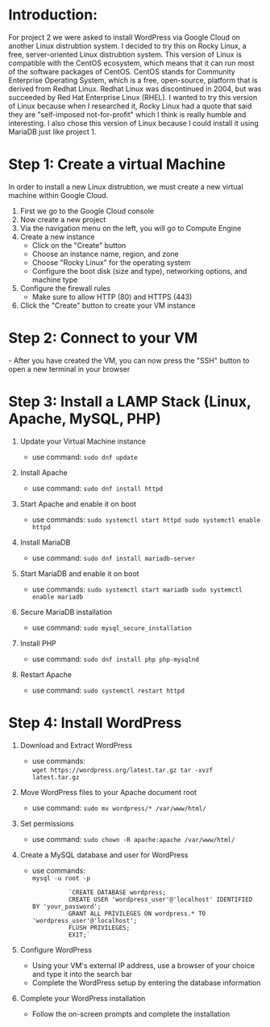 <h1>Introduction:</h1>

For project 2 we were asked to install WordPress via Google Cloud on another Linux distrubtion system. I decided to try this on Rocky Linux, a free, server-oriented Linux distrubtion system. This version of Linux is compatible with the CentOS ecosystem, which means that it can run most of the software packages of CentOS. CentOS stands for Community Enterprise Operating System, which is a free, open-source, platform that is derived from Redhat Linux. Redhat Linux was discontinued in 2004, but was succeeded by Red Hat Enterprise Linux (RHEL). I wanted to try this version of Linux because when I researched it, Rocky Linux had a quote that said they are "self-imposed not-for-profit" which I think is really humble and interesting. I also chose this version of Linux because I could install it using MariaDB just like project 1. 

<h1>Step 1: Create a virtual Machine</h1>

In order to install a new Linux distrubtion, we must create a new virtual machine within Google Cloud. 

1) First we go to the Google Cloud console
2) Now create a new project 
3) Via the navigation menu on the left, you will go to Compute Engine
4) Create a new instance
	- Click on the "Create" button
	- Choose an instance name, region, and zone
	- Choose "Rocky Linux" for the operating system
	- Configure the boot disk (size and type), networking options, and machine type
5) Configure the firewall rules
	- Make sure to allow HTTP (80) and HTTPS (443) 
6) Click the "Create" button to create your VM instance

<h1>Step 2: Connect to your VM</h1>
	- After you have created the VM, you can now press the "SSH" button to open a new terminal in your browser

<h1>Step 3: Install a LAMP Stack (Linux, Apache, MySQL, PHP)</h1>

1) Update your Virtual Machine instance
	- use command: `sudo dnf update`

2) Install Apache
	- use command: `sudo dnf install httpd`

3) Start Apache and enable it on boot
	- use commands: 
					`sudo systemctl start httpd
					sudo systemctl enable httpd`

4) Install MariaDB
	- use command: `sudo dnf install mariadb-server`

5) Start MariaDB and enable it on boot
	- use commands: 
					`sudo systemctl start mariadb
					sudo systemctl enable mariadb`

6) Secure MariaDB installation
	- use command: `sudo mysql_secure_installation`

7) Install PHP	
	- use command: `sudo dnf install php php-mysqlnd`

8) Restart Apache
	- use command: `sudo systemctl restart httpd`

<h1>Step 4: Install WordPress</h1>

1) Download and Extract WordPress
	- use commands:  	
					`wget https://wordpress.org/latest.tar.gz
					tar -xvzf latest.tar.gz`
							
2) Move WordPress files to your Apache document root
	- use command: `sudo mv wordpress/* /var/www/html/`

3) Set permissions
	- use command: `sudo chown -R apache:apache /var/www/html/`

4) Create a MySQL database and user for WordPress
	- use commands: 	
					`mysql -u root -p`
					
					`CREATE DATABASE wordpress;
					CREATE USER 'wordpress_user'@'localhost' IDENTIFIED BY 'your_password';
					GRANT ALL PRIVILEGES ON wordpress.* TO 'wordpress_user'@'localhost';
					FLUSH PRIVILEGES;
					EXIT;`

5) Configure WordPress
	- Using your VM's external IP address, use a browser of your choice and type it into the search bar
	- Complete the WordPress setup by entering the database information
	
6) Complete your WordPress installation
	- Follow the on-screen prompts and complete the installation
	




